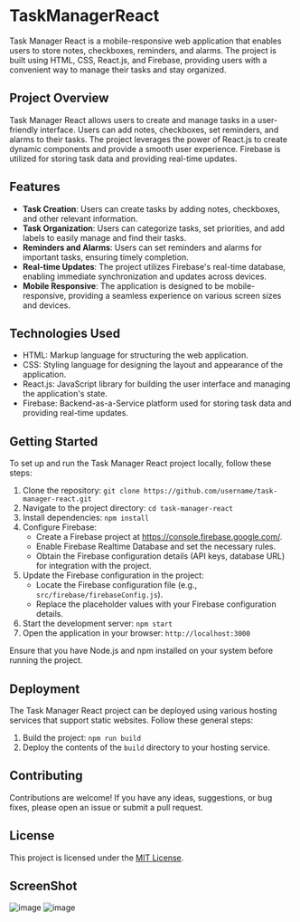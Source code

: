 # TaskManagerReact
Task Manager React is a mobile-responsive web application that enables users to store notes, checkboxes, reminders, and alarms. The project is built using HTML, CSS, React.js, and Firebase, providing users with a convenient way to manage their tasks and stay organized.

## Project Overview

Task Manager React allows users to create and manage tasks in a user-friendly interface. Users can add notes, checkboxes, set reminders, and alarms to their tasks. The project leverages the power of React.js to create dynamic components and provide a smooth user experience. Firebase is utilized for storing task data and providing real-time updates.

## Features

- **Task Creation**: Users can create tasks by adding notes, checkboxes, and other relevant information.
- **Task Organization**: Users can categorize tasks, set priorities, and add labels to easily manage and find their tasks.
- **Reminders and Alarms**: Users can set reminders and alarms for important tasks, ensuring timely completion.
- **Real-time Updates**: The project utilizes Firebase's real-time database, enabling immediate synchronization and updates across devices.
- **Mobile Responsive**: The application is designed to be mobile-responsive, providing a seamless experience on various screen sizes and devices.

## Technologies Used

- HTML: Markup language for structuring the web application.
- CSS: Styling language for designing the layout and appearance of the application.
- React.js: JavaScript library for building the user interface and managing the application's state.
- Firebase: Backend-as-a-Service platform used for storing task data and providing real-time updates.

## Getting Started

To set up and run the Task Manager React project locally, follow these steps:

1. Clone the repository: `git clone https://github.com/username/task-manager-react.git`
2. Navigate to the project directory: `cd task-manager-react`
3. Install dependencies: `npm install`
4. Configure Firebase:
   - Create a Firebase project at https://console.firebase.google.com/.
   - Enable Firebase Realtime Database and set the necessary rules.
   - Obtain the Firebase configuration details (API keys, database URL) for integration with the project.
5. Update the Firebase configuration in the project:
   - Locate the Firebase configuration file (e.g., `src/firebase/firebaseConfig.js`).
   - Replace the placeholder values with your Firebase configuration details.
6. Start the development server: `npm start`
7. Open the application in your browser: `http://localhost:3000`

Ensure that you have Node.js and npm installed on your system before running the project.

## Deployment

The Task Manager React project can be deployed using various hosting services that support static websites. Follow these general steps:

1. Build the project: `npm run build`
2. Deploy the contents of the `build` directory to your hosting service.

## Contributing

Contributions are welcome! If you have any ideas, suggestions, or bug fixes, please open an issue or submit a pull request.

## License

This project is licensed under the [MIT License](LICENSE).

## ScreenShot

![image](https://github.com/agrharsh2000/TaskManagerReact/assets/57790575/202c8dff-7015-419b-9396-3b64d10b994c)
![image](https://github.com/agrharsh2000/TaskManagerReact/assets/57790575/a2c1d8f6-1f4e-4d47-83ae-cf533aa15096)

